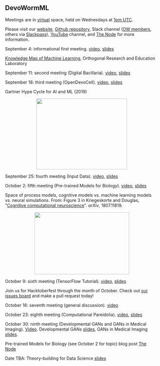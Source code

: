 ## DevoWormML

Meetings are in [virtual](https://tiny.cc/DevoWorm) space, held on Wednesdays at [1pm UTC](https://www.worldtimeserver.com/convert_time_in_UTC.aspx).

Please visit our [website](https://devoworm.weebly.com/), [Github repository](https://github.com/devoworm/DW-ML), Slack channel ([OW members](http://openworm.slack.com/), others via [Slackpass](https://launchpass.com/openworm)), [YouTube](https://www.youtube.com/channel/UChGTq41_rJwmZ1I4j7SezWQ) channel, and [The Node](https://thenode.biologists.com/) for more information. 

September 4: informational first meeting. [video](https://www.youtube.com/watch?v=3ogs0Y6GRk8&t=3s), [slides](https://drive.google.com/open?id=1K1Fmn0GTz1pNIhyyJ0b5Xe_RwPyslU4yRSYW02zlnR4)  

[Knowledge Map of Machine Learning](https://github.com/Orthogonal-Research-Lab/Knowledge-Maps/tree/master/Machine%20Learning
), Orthogonal Research and Education Laboratory

September 11: second meeting (Digital Bacillaria). [video](https://youtu.be/oWFKnQoTKUs), [slides](https://drive.google.com/open?id=1jxpqf9SUJ74abqXvwS21YC4XhsOsnmAFIqCUVq_EZS0)  

September 18: third meeting (OpenDevoCell). [video](https://youtu.be/4oUPqT_685A), [slides](https://docs.google.com/presentation/d/1YYd8eQ8mQm6i4Vy920R4WEHBlnlHzSfV9ZZVgpU4ghw/edit?usp=drivesdk)

Gartner Hype Cycle for AI and ML (2019)
<p align="center">
  <img width="298" height="234" src="https://user-images.githubusercontent.com/19001437/65164955-79849580-da03-11e9-9768-6f113e808775.jpg">
</p>

September 25: fourth meeting (Input Data). [video](https://youtu.be/0zD8e-YGRlg), [slides](https://docs.google.com/presentation/d/1KwiWzh9Gjam8EFo8FyU3Kvam029qOnduUrkivroF7og/edit#slide=id.g6370173ebf_0_31)

October 2: fifth meeting (Pre-trained Models for Biology). [video](https://youtu.be/qJ0R2fa389g), [slides](https://docs.google.com/presentation/d/1UKOkbJHyOCMcXgN_WN7qQJ_g5pr9VsyxzQSdZE990vY/edit#slide=id.g61bd697872_0_0)

Space of process models, cognitive models vs. machine learning models vs. neural simulations. From: Figure 3 in Kriegeskorte and Douglas, "[Cognitive computational neuroscience](https://arxiv.org/abs/1807.11819)". _arXiv_, 1807.11819.
<p align="center">
  <img width="311" height="205" src="https://user-images.githubusercontent.com/19001437/65934766-44e9e400-e3dc-11e9-955e-5689221cf4e0.png">
</p>

October 9: sixth meeting (TensorFlow Tutorial). [video](https://www.youtube.com/watch?v=fgtoMCSJX4Q), [slides](https://docs.google.com/presentation/d/1Ig2FsurPce0UVYOKUmFuQLWzh1TVB1i2cq8fgeeU9Lg/edit#slide=id.p)

Join us for Hacktoberfest through the month of October. Check out [our issues board](https://github.com/devoworm/DW-ML/projects/2) and make a pull request today!

October 16: seventh meeting (general discussion). [video](https://www.youtube.com/watch?v=fB2zYMNOcX0)

October 23: eighth meeting (Computational Pareidolia). [video](https://youtu.be/Br6llVE3Peg), [slides](https://docs.google.com/presentation/d/10Jb4wcdoauhjuJUMLGQHNtbPs2903BlxfZtv8Ai9oL0/edit?usp=sharing)

October 30: ninth meeting (Developmental GANs and GANs in Medical Imaging). [Video](https://www.youtube.com/watch?v=6wR_UQF9I-U). Developmental GANs [slides](https://docs.google.com/presentation/d/1sLkH9PpaM54HMsLbn2MLnJt-soADnvpqoNYN6CfVRmc/edit?usp=sharing), GANs in Medical Imaging [slides]().

Pre-trained Models for Biology (see October 2 for topic) blog post [The Node](https://thenode.biologists.com/pre-trained-machine-learning-models-for-developmental-biology/uncategorized/)




Date TBA: Theory-building for Data Science  [slides](https://www.researchgate.net/publication/320407552_Theory-building_for_Data_Science?_sg=HNuLFUjdMCGMrCNzXxHRB1IoQF1X3-OXaBP19IciYAAphSC6uGZfw3DlPeNEACpcrrMo6DnqntHOR2qyWRJn2fZ7uvbgzZdMvC4fi4fE.kzX8-r3ryybwuuoYLFH_c_BlzSZiiaHTI_wtBuK18BfYQ1x7p8x2m8ndD1J9I5BFC-SkvPMJ3uJbXuJwGx-YNQ)
